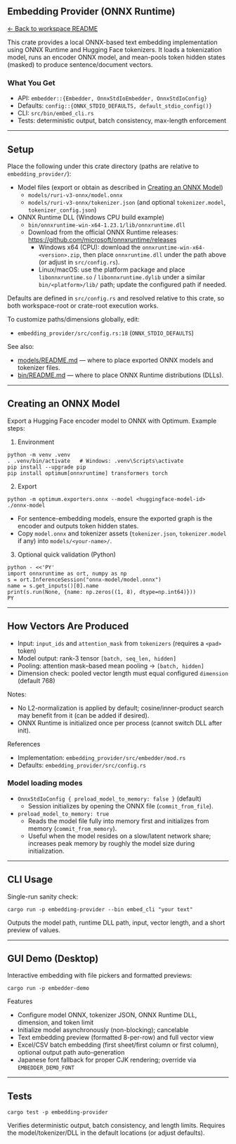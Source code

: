 ## Embedding Provider (ONNX Runtime)

[← Back to workspace README](../README.md)

This crate provides a local ONNX-based text embedding implementation using ONNX Runtime and Hugging Face tokenizers. It loads a tokenization model, runs an encoder ONNX model, and mean-pools token hidden states (masked) to produce sentence/document vectors.

### What You Get
- API: `embedder::{Embedder, OnnxStdIoEmbedder, OnnxStdIoConfig}`
- Defaults: `config::{ONNX_STDIO_DEFAULTS, default_stdio_config()}`
- CLI: `src/bin/embed_cli.rs`
- Tests: deterministic output, batch consistency, max-length enforcement

---

## Setup

Place the following under this crate directory (paths are relative to `embedding_provider/`):

- Model files (export or obtain as described in [Creating an ONNX Model](#creating-an-onnx-model))
  - `models/ruri-v3-onnx/model.onnx`
  - `models/ruri-v3-onnx/tokenizer.json` (and optional `tokenizer.model`, `tokenizer_config.json`)
- ONNX Runtime DLL (Windows CPU build example)
  - `bin/onnxruntime-win-x64-1.23.1/lib/onnxruntime.dll`
  - Download from the official ONNX Runtime releases: https://github.com/microsoft/onnxruntime/releases
    - Windows x64 (CPU): download the `onnxruntime-win-x64-<version>.zip`, then place `onnxruntime.dll` under the path above (or adjust in `src/config.rs`).
    - Linux/macOS: use the platform package and place `libonnxruntime.so` / `libonnxruntime.dylib` under a similar `bin/<platform>/lib/` path; update the configured path if needed.

Defaults are defined in `src/config.rs` and resolved relative to this crate, so both workspace-root or crate-root execution works.

To customize paths/dimensions globally, edit:
- `embedding_provider/src/config.rs:18` (`ONNX_STDIO_DEFAULTS`)

See also:
- [models/README.md](models/README.md) — where to place exported ONNX models and tokenizer files.
- [bin/README.md](bin/README.md) — where to place ONNX Runtime distributions (DLLs).

---

## Creating an ONNX Model

Export a Hugging Face encoder model to ONNX with Optimum. Example steps:

1) Environment
```
python -m venv .venv
. .venv/bin/activate   # Windows: .venv\Scripts\activate
pip install --upgrade pip
pip install optimum[onnxruntime] transformers torch
```

2) Export
```
python -m optimum.exporters.onnx --model <huggingface-model-id> ./onnx-model
```
- For sentence-embedding models, ensure the exported graph is the encoder and outputs token hidden states.
- Copy `model.onnx` and tokenizer assets (`tokenizer.json`, `tokenizer.model` if any) into `models/<your-name>/`.

3) Optional quick validation (Python)
```
python - <<'PY'
import onnxruntime as ort, numpy as np
s = ort.InferenceSession("onnx-model/model.onnx")
name = s.get_inputs()[0].name
print(s.run(None, {name: np.zeros((1, 8), dtype=np.int64)}))
PY
```

---

## How Vectors Are Produced

- Input: `input_ids` and `attention_mask` from `tokenizers` (requires a `<pad>` token)
- Model output: rank-3 tensor `[batch, seq_len, hidden]`
- Pooling: attention mask–based mean pooling → `[batch, hidden]`
- Dimension check: pooled vector length must equal configured `dimension` (default 768)

Notes:
- No L2-normalization is applied by default; cosine/inner-product search may benefit from it (can be added if desired).
- ONNX Runtime is initialized once per process (cannot switch DLL after init).

References
- Implementation: `embedding_provider/src/embedder/mod.rs`
- Defaults: `embedding_provider/src/config.rs`

### Model loading modes

- `OnnxStdIoConfig { preload_model_to_memory: false }` (default)
  - Session initializes by opening the ONNX file (`commit_from_file`).
- `preload_model_to_memory: true`
  - Reads the model file fully into memory first and initializes from memory (`commit_from_memory`).
  - Useful when the model resides on a slow/latent network share; increases peak memory by roughly the model size during initialization.

---

## CLI Usage

Single-run sanity check:
```
cargo run -p embedding-provider --bin embed_cli "your text"
```
Outputs the model path, runtime DLL path, input, vector length, and a short preview of values.

---

## GUI Demo (Desktop)

Interactive embedding with file pickers and formatted previews:
```
cargo run -p embedder-demo
```
Features
- Configure model ONNX, tokenizer JSON, ONNX Runtime DLL, dimension, and token limit
- Initialize model asynchronously (non-blocking); cancelable
- Text embedding preview (formatted 8-per-row) and full vector view
- Excel/CSV batch embedding (first sheet/first column or first column), optional output path auto-generation
- Japanese font fallback for proper CJK rendering; override via `EMBEDDER_DEMO_FONT`

---

## Tests

```
cargo test -p embedding-provider
```
Verifies deterministic output, batch consistency, and length limits. Requires the model/tokenizer/DLL in the default locations (or adjust defaults).
